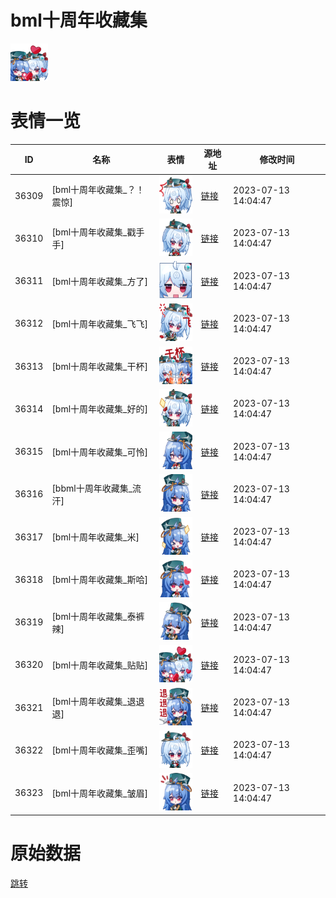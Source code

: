 # bml十周年收藏集

<img src="./cover.png" height="60" alt="cover" />

# 表情一览

|ID|名称|表情|源地址|修改时间|
|----|----|----|----|----|
|36309|[bml十周年收藏集_？！震惊]|<img src="./pic/036309_%5Bbml十周年收藏集_？！震惊%5D.png" height="60" alt="？！震惊"/>|[链接](https://i0.hdslb.com/bfs/emote/b159c85ab87102aeab92a544262a0c8d9aafd8d7.png)|2023-07-13 14:04:47|
|36310|[bml十周年收藏集_戳手手]|<img src="./pic/036310_%5Bbml十周年收藏集_戳手手%5D.png" height="60" alt="戳手手"/>|[链接](https://i0.hdslb.com/bfs/emote/50e614654a8bbcf32edd1543dcd6e37b082c1b88.png)|2023-07-13 14:04:47|
|36311|[bml十周年收藏集_方了]|<img src="./pic/036311_%5Bbml十周年收藏集_方了%5D.png" height="60" alt="方了"/>|[链接](https://i0.hdslb.com/bfs/emote/2bb22b59c589619666ef40c900468d228feb7e80.png)|2023-07-13 14:04:47|
|36312|[bml十周年收藏集_飞飞]|<img src="./pic/036312_%5Bbml十周年收藏集_飞飞%5D.png" height="60" alt="飞飞"/>|[链接](https://i0.hdslb.com/bfs/emote/750bae7a2825af8ad3489b196ddc3d85bd7bdf53.png)|2023-07-13 14:04:47|
|36313|[bml十周年收藏集_干杯]|<img src="./pic/036313_%5Bbml十周年收藏集_干杯%5D.png" height="60" alt="干杯"/>|[链接](https://i0.hdslb.com/bfs/emote/fc4ddf7d49c16d5dc85a9452c834b0d83bcbcb07.png)|2023-07-13 14:04:47|
|36314|[bml十周年收藏集_好的]|<img src="./pic/036314_%5Bbml十周年收藏集_好的%5D.png" height="60" alt="好的"/>|[链接](https://i0.hdslb.com/bfs/emote/29410fe6e3e12abd921463a12a2e9aab0c6a0b57.png)|2023-07-13 14:04:47|
|36315|[bml十周年收藏集_可怜]|<img src="./pic/036315_%5Bbml十周年收藏集_可怜%5D.png" height="60" alt="可怜"/>|[链接](https://i0.hdslb.com/bfs/emote/ca5e6299a6ab54d3acc3e930dfe53b86fbb0fe2d.png)|2023-07-13 14:04:47|
|36316|[bbml十周年收藏集_流汗]|<img src="./pic/036316_%5Bbbml十周年收藏集_流汗%5D.png" height="60" alt="流汗"/>|[链接](https://i0.hdslb.com/bfs/emote/8d7e157597dca71ded61f13b71da84eecf106dd4.png)|2023-07-13 14:04:47|
|36317|[bml十周年收藏集_米]|<img src="./pic/036317_%5Bbml十周年收藏集_米%5D.png" height="60" alt="米"/>|[链接](https://i0.hdslb.com/bfs/emote/143c401a6efcbe0446b9dccb56076af39f5241d7.png)|2023-07-13 14:04:47|
|36318|[bml十周年收藏集_斯哈]|<img src="./pic/036318_%5Bbml十周年收藏集_斯哈%5D.png" height="60" alt="斯哈"/>|[链接](https://i0.hdslb.com/bfs/emote/2a1aa88f350ae3008d1c7628ac67eb1f0d94652b.png)|2023-07-13 14:04:47|
|36319|[bml十周年收藏集_泰裤辣]|<img src="./pic/036319_%5Bbml十周年收藏集_泰裤辣%5D.png" height="60" alt="泰裤辣"/>|[链接](https://i0.hdslb.com/bfs/emote/595d028646095fab55a9e986ef92f43d6008ceb1.png)|2023-07-13 14:04:47|
|36320|[bml十周年收藏集_贴贴]|<img src="./pic/036320_%5Bbml十周年收藏集_贴贴%5D.png" height="60" alt="贴贴"/>|[链接](https://i0.hdslb.com/bfs/emote/68f452aeabc889a0fca5c173703f7e1e5c549fc4.png)|2023-07-13 14:04:47|
|36321|[bml十周年收藏集_退退退]|<img src="./pic/036321_%5Bbml十周年收藏集_退退退%5D.png" height="60" alt="退退退"/>|[链接](https://i0.hdslb.com/bfs/emote/3a41cd0c044e7d3e6016b89a57cfbcdcfc2c00d2.png)|2023-07-13 14:04:47|
|36322|[bml十周年收藏集_歪嘴]|<img src="./pic/036322_%5Bbml十周年收藏集_歪嘴%5D.png" height="60" alt="歪嘴"/>|[链接](https://i0.hdslb.com/bfs/emote/578c6e5d1d0c52cdb40980c8a7c5b8795c4c5632.png)|2023-07-13 14:04:47|
|36323|[bml十周年收藏集_皱眉]|<img src="./pic/036323_%5Bbml十周年收藏集_皱眉%5D.png" height="60" alt="皱眉"/>|[链接](https://i0.hdslb.com/bfs/emote/5f00057b59d4b410a22c639af8fb214a466641f6.png)|2023-07-13 14:04:47|

# 原始数据

[跳转](./raw.json)

